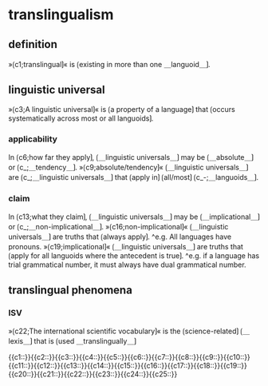 # translingualism

## definition

»⟮c1;translingual⟯« is ⟮existing in more than one ＿languoid＿⟯. 

## linguistic universal

»⟮c3;A linguistic universal⟯« is ⟮a property of a language⟯ that ⟮occurs systematically across most or all languoids⟯.

### applicability

In ⟮c6;how far they apply⟯, ⟮＿linguistic universals＿⟯ may be ⟮＿absolute＿⟯ or ⟮c_;＿tendency＿⟯.
»⟮c9;absolute/tendency⟯« ⟮＿linguistic universals＿⟯ are ⟮c_;＿linguistic universals＿⟯ that ⟮apply in⟯ ⟮all/most⟯ ⟮c_-;＿languoids＿⟯.

### claim

In ⟮c13;what they claim⟯, ⟮＿linguistic universals＿⟯ may be ⟮＿implicational＿⟯ or ⟮c_;＿non-implicational＿⟯.
»⟮c16;non-implicational⟯« ⟮＿linguistic universals＿⟯ are truths that ⟮always apply⟯.
^e.g. All languages have pronouns.
»⟮c19;implicational⟯« ⟮＿linguistic universals＿⟯ are truths that ⟮apply for all languoids where the antecedent is true⟯.
^e.g. if a language has trial grammatical number, it must always have dual grammatical number.

## translingual phenomena

### ISV

»⟮c22;The international scientific vocabulary⟯« is the ⟮science-related⟯ ⟮＿lexis＿⟯ that is ⟮used ＿translingually＿⟯

<span class='cloze-dump'>{{c1::}}{{c2::}}{{c3::}}{{c4::}}{{c5::}}{{c6::}}{{c7::}}{{c8::}}{{c9::}}{{c10::}}{{c11::}}{{c12::}}{{c13::}}{{c14::}}{{c15::}}{{c16::}}{{c17::}}{{c18::}}{{c19::}}{{c20::}}{{c21::}}{{c22::}}{{c23::}}{{c24::}}{{c25::}}</span>